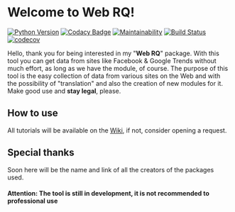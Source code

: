 # Welcome to Web RQ!
[![Python Version](https://img.shields.io/badge/python-%3E%3D3.6-green.svg)](https://www.python.org/) [![Codacy Badge](https://api.codacy.com/project/badge/Grade/aaaaa796d2d24022adb3a0986fd29a36)](https://www.codacy.com/app/rique_dev/Web-RQ?utm_source=github.com&amp;utm_medium=referral&amp;utm_content=backtobasicsdatabrazil/Web-RQ&amp;utm_campaign=Badge_Grade) [![Maintainability](https://api.codeclimate.com/v1/badges/ba019e7ff3659ea45928/maintainability)](https://codeclimate.com/repos/5af18a3aed294902bf000e65/maintainability) [![Build Status](https://travis-ci.com/backtobasicsdatabrazil/Web-RQ.svg?branch=master)](https://travis-ci.com/backtobasicsdatabrazil/Web-RQ) [![codecov](https://codecov.io/gh/backtobasicsdatabrazil/Web-RQ/branch/master/graph/badge.svg)](https://codecov.io/gh/backtobasicsdatabrazil/Web-RQ) 


Hello, thank you for being interested in my "**Web RQ**" package. With this tool you can get data from sites like Facebook & Google Trends without much effort, as long as we have the module, of course.
The purpose of this tool is the easy collection of data from various sites on the Web and with the possibility of "translation" and also the creation of new modules for it.
Make good use and **stay legal**, please.


## How to use
All tutorials will be available on the [Wiki](https://github.com/backtobasicsdatabrazil/Web-RQ/wiki), if not, consider opening a request.

## Special thanks

Soon here will be the name and link of all the creators of the packages used.


#### Attention: The tool is still in development, it is not recommended to professional use
